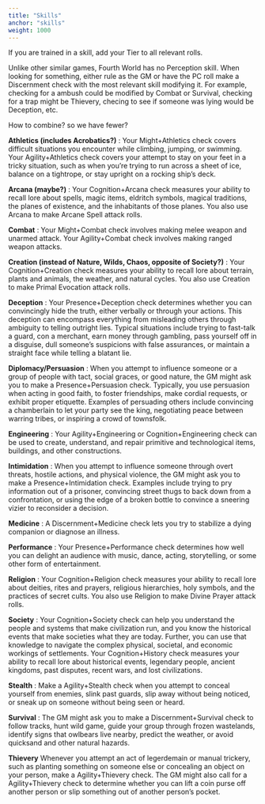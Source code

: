 ```yaml
---
title: "Skills"
anchor: "skills"
weight: 1000
---
```


If you are trained in a skill, add your Tier to all relevant rolls.

Unlike other similar games, Fourth World has no Perception skill. When looking for something, either rule as the GM or have the PC roll make a Discernment check with the most relevant skill modifying it. For example, checking for a ambush could be modified by Combat or Survival, checking for a trap might be Thievery, checing to see if someone was lying would be Deception, etc.

How to combine? so we have fewer?

**Athletics (includes Acrobatics?)**
: Your Might+Athletics check covers difficult situations you encounter while climbing, jumping, or swimming. Your Agility+Athletics check covers your attempt to stay on your feet in a tricky situation, such as when you’re trying to run across a sheet of ice, balance on a tightrope, or stay upright on a rocking ship’s deck.

**Arcana (maybe?)**
: Your Cognition+Arcana check measures your ability to recall lore about spells, magic items, eldritch symbols, magical traditions, the planes of existence, and the inhabitants of those planes. You also use Arcana to make Arcane Spell attack rolls.

**Combat**
: Your Might+Combat check involves making melee weapon and unarmed attack. Your Agility+Combat check involves making ranged weapon attacks.

**Creation (instead of Nature, Wilds, Chaos, opposite of Society?)**
:  Your Cognition+Creation check measures your ability to recall lore about terrain, plants and animals, the weather, and natural cycles. You also use Creation to make Primal Evocation attack rolls.

**Deception**
: Your Presence+Deception check determines whether you can convincingly hide the truth, either verbally or through your actions. This deception can encompass everything from misleading others through ambiguity to telling outright lies. Typical situations include trying to fast-talk a guard, con a merchant, earn money through gambling, pass yourself off in a disguise, dull someone’s suspicions with false assurances, or maintain a straight face while telling a blatant lie.

**Diplomacy/Persuasion**
: When you attempt to influence someone or a group of people with tact, social graces, or good nature, the GM might ask you to make a Presence+Persuasion check. Typically, you use persuasion when acting in good faith, to foster friendships, make cordial requests, or exhibit proper etiquette. Examples of persuading others include convincing a chamberlain to let your party see the king, negotiating peace between warring tribes, or inspiring a crowd of townsfolk.

**Engineering**
: Your Agility+Engineering or Cognition+Engineering check can be used to create, understand, and repair primitive and technological items, buildings, and other constructions.

**Intimidation**
: When you attempt to influence someone through overt threats, hostile actions, and physical violence, the GM might ask you to make a Presence+Intimidation check. Examples include trying to pry information out of a prisoner, convincing street thugs to back down from a confrontation, or using the edge of a broken bottle to convince a sneering vizier to reconsider a decision.

**Medicine**
: A Discernment+Medicine check lets you try to stabilize a dying companion or diagnose an illness.

**Performance**
: Your Presence+Performance check determines how well you can delight an audience with music, dance, acting, storytelling, or some other form of entertainment.

**Religion**
: Your Cognition+Religion check measures your ability to recall lore about deities, rites and prayers, religious hierarchies, holy symbols, and the practices of secret cults. You also use Religion to make Divine Prayer attack rolls.

**Society**
: Your Cognition+Society check can help you understand the people and systems that make civilization run, and you know the historical events that make societies what they are today. Further, you can use that knowledge to navigate the complex physical, societal, and economic workings of settlements. Your Cognition+History check measures your ability to recall lore about historical events, legendary people, ancient kingdoms, past disputes, recent wars, and lost civilizations.

**Stealth**
: Make a Agility+Stealth check when you attempt to conceal yourself from enemies, slink past guards, slip away without being noticed, or sneak up on someone without being seen or heard.

**Survival**
: The GM might ask you to make a Discernment+Survival check to follow tracks, hunt wild game, guide your group through frozen wastelands, identify signs that owlbears live nearby, predict the weather, or avoid quicksand and other natural hazards.

**Thievery**
Whenever you attempt an act of legerdemain or manual trickery, such as planting something on someone else or concealing an object on your person, make a Agility+Thievery check. The GM might also call for a Agility+Thievery check to determine whether you can lift a coin purse off another person or slip something out of another person’s pocket.
